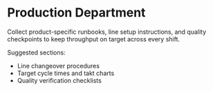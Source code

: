 # Production Department

Collect product-specific runbooks, line setup instructions, and quality checkpoints to keep throughput on target across every shift.

Suggested sections:

- Line changeover procedures
- Target cycle times and takt charts
- Quality verification checklists
